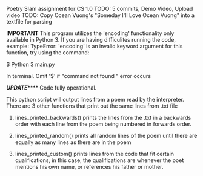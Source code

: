 Poetry Slam assignment for CS 1.0
TODO: 5 commits, Demo Video, Upload video
TODO: Copy Ocean Vuong's "Someday I'll Love Ocean Vuong" into a textfile for parsing

**********IMPORTANT**********
This program utilizes the 'encoding' functionality only available in Python 3. If you are having difficulites running the code, example: TypeError: 'encoding' is an invalid keyword argument for this function, try using the command:

$ Python 3 main.py

In terminal. Omit '$' if "command not found " error occurs

*********UPDATE*************
Code fully operational.

This python script will output lines from a poem read by the interpreter. There are 3 other functions that print out the same lines from .txt file

1. lines_printed_backwards()
    prints the lines from the .txt in a backwards order with each line from the poem being numbered in forwards order.

2. lines_printed_random()
    prints all random lines of the poem until there are equally as many lines as there are in the poem

3. lines_printed_custom()
    prints lines from the code that fit certain qualifications, in this case, the qualifications are whenever the poet mentions his own name, or references his father or mother.

